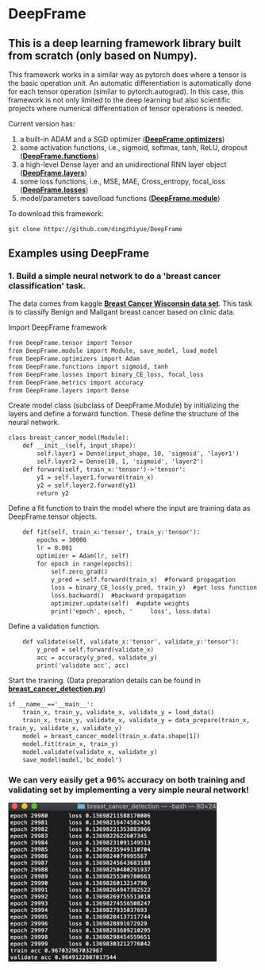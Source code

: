 # DeepFrame
## This is a deep learning framework library built from scratch (only based on Numpy). 

This framework works in a similar way as pytorch does where a tensor is the basic operation unit. An automatic differentiation is automatically done for each tensor operation (similar to pytorch.autograd). In this case, this framework is not only limited to the deep learning but also scientific projects where numerical differentiation of tensor operations is needed.

Current version has:

1. a built-in ADAM and a SGD optimizer (**[DeepFrame.optimizers](DeepFrame/optimizers.py)**)
2. some activation functions, i.e., sigmoid, softmax, tanh, ReLU, dropout (**[DeepFrame.functions](DeepFrame/functions.py)**)
3. a high-level Dense layer and an unidirectional RNN layer object (**[DeepFrame.layers](DeepFrame/layers.py)**)
4. some loss functions, i.e., MSE, MAE, Cross_entropy, focal_loss (**[DeepFrame.losses](DeepFrame/losses.py)**)
5. model/parameters save/load functions (**[DeepFrame.module](DeepFrame/module.py)**)

To download this framework:
```
git clone https://github.com/dingzhiyue/DeepFrame
```


## Examples using DeepFrame 
### 1. Build a simple neural network to do a 'breast cancer classification' task.
The data comes from kaggle **[Breast Cancer Wisconsin data set](https://www.kaggle.com/uciml/breast-cancer-wisconsin-data)**. 
This task is to classify Benign and Maligant breast cancer based on clinic data.

Import DeepFrame framework
```
from DeepFrame.tensor import Tensor
from DeepFrame.module import Module, save_model, load_model
from DeepFrame.optimizers import Adam
from DeepFrame.functions import sigmoid, tanh
from DeepFrame.losses import binary_CE_loss, focal_loss
from DeepFrame.metrics import accuracy
from DeepFrame.layers import Dense
```
Create model class (subclass of DeepFrame.Module) by initializing the layers and define a forward function. These define the structure of the neural network.
```
class breast_cancer_model(Module):
    def __init__(self, input_shape):
        self.layer1 = Dense(input_shape, 10, 'sigmoid', 'layer1')
        self.layer2 = Dense(10, 1, 'sigmoid', 'layer2')
    def forward(self, train_x:'tensor')->'tensor':
        y1 = self.layer1.forward(train_x)
        y2 = self.layer2.forward(y1)
        return y2
```
Define a fit function to train the model where the input are training data as DeepFrame.tensor objects.
```
    def fit(self, train_x:'tensor', train_y:'tensor'):
        epochs = 30000
        lr = 0.001
        optimizer = Adam(lr, self)
        for epoch in range(epochs):
            self.zero_grad()
            y_pred = self.forward(train_x)  #forward propagation
            loss = binary_CE_loss(y_pred, train_y)  #get loss function
            loss.backward()  #backward propagation
            optimizer.update(self)  #update weights
            print('epoch', epoch, '     loss', loss.data)
```
Define a validation function.
```
    def validate(self, validate_x:'tensor', validate_y:'tensor'):
        y_pred = self.forward(validate_x)
        acc = accuracy(y_pred, validate_y)
        print('validate acc', acc)
```
Start the training. (Data preparation details can be found in **[breast_cancer_detection.py](Projects_using_DeepFrame/breast_cancer_detection/breast_cancer_detection.py)**)
```
if __name__=='__main__':
    train_x, train_y, validate_x, validate_y = load_data()
    train_x, train_y, validate_x, validate_y = data_prepare(train_x, train_y, validate_x, validate_y)
    model = breast_cancer_model(train_x.data.shape[1])
    model.fit(train_x, train_y)
    model.validate(validate_x, validate_y)
    save_model(model,'bc_model')
```

### We can very easily get a 96% accuracy on both training and validating set by implementing a very simple neural network!
<img src="Projects_using_DeepFrame/breast_cancer_detection/result.png" width="420" height="320">
